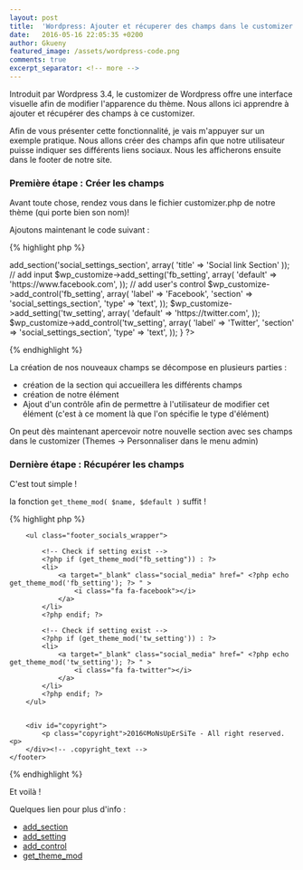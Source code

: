 ```yaml
---
layout: post
title:  'Wordpress: Ajouter et récuperer des champs dans le customizer de Wordpress'
date:   2016-05-16 22:05:35 +0200
author: Gkueny
featured_image: /assets/wordpress-code.png
comments: true
excerpt_separator: <!-- more -->
---
```

Introduit par Wordpress 3.4, le customizer de Wordpress offre une interface visuelle afin de modifier l'apparence du thème. Nous allons ici apprendre à ajouter et récupérer des champs à ce customizer.
<!-- more -->

Afin de vous présenter cette fonctionnalité, je vais m'appuyer sur un exemple pratique. Nous allons créer des champs afin que notre utilisateur puisse indiquer ses différents liens sociaux. Nous les afficherons ensuite dans le footer de notre site.

### Première étape : Créer les champs

Avant toute chose, rendez vous dans le fichier customizer.php de notre thème (qui porte bien son nom)!

Ajoutons maintenant le code suivant :

{% highlight php %}
<?php

    add_action('customize_register', 'theme_social_customizer'); // hook

    function theme_social_customizer($wp_customize){

    	 //add section in wordpress customizer
    	$wp_customize->add_section('social_settings_section', array(
    	  'title'          => 'Social link Section'
    	 ));

         // add input
    	$wp_customize->add_setting('fb_setting', array(
    	 'default'        => 'https://www.facebook.com',
    	 ));

         // add user's control
    	$wp_customize->add_control('fb_setting', array(
    	 'label'   => 'Facebook',
    	  'section' => 'social_settings_section',
    	 'type'    => 'text',
    	));

    	$wp_customize->add_setting('tw_setting', array(
    	 'default'        => 'https://twitter.com',
    	 ));
    	$wp_customize->add_control('tw_setting', array(
    	 'label'   => 'Twitter',
    	  'section' => 'social_settings_section',
    	 'type'    => 'text',
    	));

    }

?>
{% endhighlight %}

La création de nos nouveaux champs se décompose en plusieurs parties :

- création de la section qui accueillera les différents champs
- création de notre élément
- Ajout d'un contrôle afin de permettre à l'utilisateur de modifier cet élément (c'est à ce moment là que l'on spécifie le type d'élément)


On peut dès maintenant apercevoir notre nouvelle section avec ses champs dans le customizer (Themes -> Personnaliser dans le menu admin)


### Dernière étape : Récupérer les champs

C'est tout simple !

la fonction `get_theme_mod( $name, $default )` suffit !

{% highlight php %}
    <footer class="footer" id="site-footer" role="contentinfo">

        <ul class="footer_socials_wrapper">

            <!-- Check if setting exist -->
            <?php if (get_theme_mod("fb_setting")) : ?>
            <li>
                <a target="_blank" class="social_media" href=" <?php echo get_theme_mod('fb_setting'); ?> " >
                    <i class="fa fa-facebook"></i>
                </a>
            </li>
            <?php endif; ?>

            <!-- Check if setting exist -->
            <?php if (get_theme_mod('tw_setting')) : ?>
            <li>
                <a target="_blank" class="social_media" href=" <?php echo get_theme_mod('tw_setting'); ?> " >
                    <i class="fa fa-twitter"></i>
                </a>
            </li>
            <?php endif; ?>
        </ul>


        <div id="copyright">
            <p class="copyright">2016©MoNsUpErSiTe - All right reserved.<p>
        </div><!-- .copyright_text -->
    </footer>
{% endhighlight %}

Et voilà !

Quelques lien pour plus d'info :

- [add_section](https://codex.wordpress.org/Class_Reference/WP_Customize_Manager/add_section)
- [add_setting](https://codex.wordpress.org/Class_Reference/WP_Customize_Manager/add_setting)
- [add_control](https://codex.wordpress.org/Class_Reference/WP_Customize_Manager/add_control)
- [get_theme_mod](https://codex.wordpress.org/Function_Reference/get_theme_mod)
